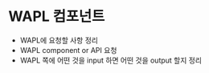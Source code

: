 # WAPL 컴포넌트

* WAPL에 요청할 사항 정리
* WAPL component or API 요청
* WAPL 쪽에 어떤 것을 input 하면 어떤 것을 output 할지 정리
